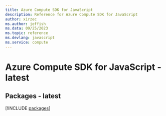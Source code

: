 ```yaml
---
title: Azure Compute SDK for JavaScript
description: Reference for Azure Compute SDK for JavaScript
author: xirzec
ms.author: jeffish
ms.data: 09/25/2023
ms.topic: reference
ms.devlang: javascript
ms.service: compute
---
```

# Azure Compute SDK for JavaScript - latest
## Packages - latest
[!INCLUDE [packages](compute-index.md)]